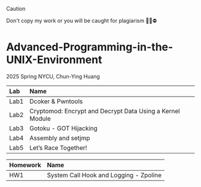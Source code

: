 > [!CAUTION]
> Don't copy my work or you will be caught for plagiarism 🙅‍♂️⛔️
# Advanced-Programming-in-the-UNIX-Environment

2025 Spring NYCU, Chun-Ying Huang

| Lab | Name |
| :--- | :---|
| Lab1 | Dcoker & Pwntools |
| Lab2 | Cryptomod: Encrypt and Decrypt Data Using a Kernel Module |
| Lab3 | Gotoku - GOT Hijacking |
| Lab4 | Assembly and setjmp |
| Lab5 | Let’s Race Together! |

| Homework | Name |
| :--- | :--- |
| HW1 | System Call Hook and Logging - Zpoline |


